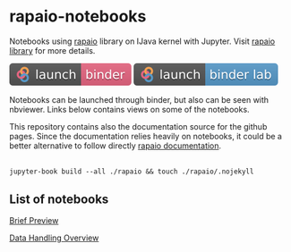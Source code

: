 # rapaio-notebooks
Notebooks using [rapaio](https://github.com/padreati/rapaio) library on IJava kernel with Jupyter.
Visit [rapaio library](https://github.com/padreati/rapaio) for more details.


[![Launch rapaio with IJava binder jupyter](images/launch-binder.svg)](https://mybinder.org/v2/gh/padreati/rapaio-notebooks/master?filepath=BriefPreview.ipynb) 
[![Launch rapaio with IJava binder jupyter lab](images/launch-binder-lab.svg)](https://mybinder.org/v2/gh/padreati/rapaio-notebooks/master?urlpath=lab&filepath=BriefPreview.ipynb)

Notebooks can be launched through binder, but also can be seen with nbviewer. Links 
below contains views on some of the notebooks.

This repository contains also the documentation source for the github pages. Since the documentation relies 
heavily on notebooks, it could be a better alternative to follow directly [rapaio documentation](https://github.com/padreati/rapaio).

##

```
jupyter-book build --all ./rapaio && touch ./rapaio/.nojekyll
```

## List of notebooks

[Brief Preview](https://nbviewer.jupyter.org/github/padreati/rapaio-notebooks/blob/master/BriefPreview.ipynb)

[Data Handling Overview](https://nbviewer.jupyter.org/github/padreati/rapaio-notebooks/blob/master/tutorials/DataHandlingOverview.ipynb)

